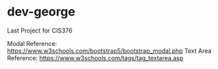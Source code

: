 # dev-george
Last Project for CIS376

Modal Reference: https://www.w3schools.com/bootstrap5/bootstrap_modal.php
Text Area Reference: https://www.w3schools.com/tags/tag_textarea.asp
